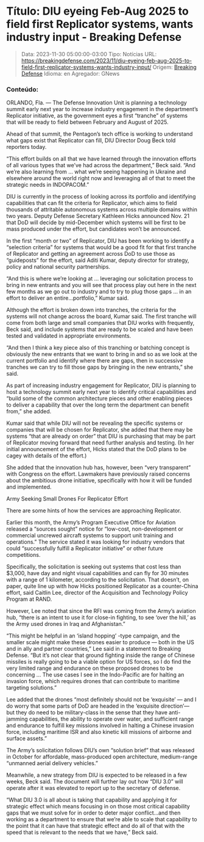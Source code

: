 # Título: DIU eyeing Feb-Aug 2025 to field first Replicator systems, wants industry input - Breaking Defense

>Data: 2023-11-30 05:00:00-03:00
>Tipo: Notícias
>URL: https://breakingdefense.com/2023/11/diu-eyeing-feb-aug-2025-to-field-first-replicator-systems-wants-industry-input/
>Origem: [Breaking Defense](https://breakingdefense.com)
>Idioma: en
>Agregador: GNews

### Conteúdo:

ORLANDO, Fla. — The Defense Innovation Unit is planning a technology summit early next year to increase industry engagement in the department’s Replicator initiative, as the government eyes a first “tranche” of systems that will be ready to field between February and August of 2025.

Ahead of that summit, the Pentagon’s tech office is working to understand what gaps exist that Replicator can fill, DIU Director Doug Beck told reporters today.

“This effort builds on all that we have learned through the innovation efforts of all various types that we’ve had across the department,” Beck said. “And we’re also learning from … what we’re seeing happening in Ukraine and elsewhere around the world right now and leveraging all of that to meet the strategic needs in INDOPACOM.”

DIU is currently in the process of looking across its portfolio and identifying capabilities that can fit the criteria for Replicator, which aims to field thousands of attritable autonomous systems across multiple domains within two years. Deputy Defense Secretary Kathleen Hicks announced Nov. 21 that DoD will decide by mid-December which systems will be first to be mass produced under the effort, but candidates won’t be announced.

In the first “month or two” of Replicator, DIU has been working to identify a “selection criteria” for systems that would be a good fit for that first tranche of Replicator and getting an agreement across DoD to use those as “guideposts” for the effort, said Aditi Kumar, deputy director for strategy, policy and national security partnerships.

“And this is where we’re looking at … leveraging our solicitation process to bring in new entrants and you will see that process play out here in the next few months as we go out to industry and to try to plug those gaps … in an effort to deliver an entire…portfolio,” Kumar said.

Although the effort is broken down into tranches, the criteria for the systems will not change across the board, Kumar said. The first tranche will come from both large and small companies that DIU works with frequently, Beck said, and include systems that are ready to be scaled and have been tested and validated in appropriate environments.

“And then I think a key piece also of this tranching or batching concept is obviously the new entrants that we want to bring in and so as we look at the current portfolio and identify where there are gaps, then in successive tranches we can try to fill those gaps by bringing in the new entrants,” she said.

As part of increasing industry engagement for Replicator, DIU is planning to host a technology summit early next year to identify critical capabilities and “build some of the common architecture pieces and other enabling pieces to deliver a capability that over the long term the department can benefit from,” she added.

Kumar said that while DIU will not be revealing the specific systems or companies that will be chosen for Replicator, she added that there may be systems “that are already on order” that DIU is purchasing that may be part of Replicator moving forward that need further analysis and testing. (In her initial announcement of the effort, Hicks stated that the DoD plans to be cagey with details of the effort.)

She added that the innovation hub has, however, been “very transparent” with Congress on the effort. Lawmakers have previously raised concerns about the ambitious drone initiative, specifically with how it will be funded and implemented.

Army Seeking Small Drones For Replicator Effort

There are some hints of how the services are approaching Replicator.

Earlier this month, the Army’s Program Executive Office for Aviation released a “sources sought” notice for “low-cost, non-development or commercial uncrewed aircraft systems to support unit training and operations.” The service stated it was looking for industry vendors that could “successfully fulfill a Replicator initiative” or other future competitions.

Specifically, the solicitation is seeking out systems that cost less than $3,000, have day and night visual capabilities and can fly for 30 minutes with a range of 1 kilometer, according to the solicitation. That doesn’t, on paper, quite line up with how Hicks positioned Replicator as a counter-China effort, said Caitlin Lee, director of the Acquisition and Technology Policy Program at RAND.

However, Lee noted that since the RFI was coming from the Army’s aviation hub, “there is an intent to use it for close-in fighting, to see ‘over the hill,’ as the Army used drones in Iraq and Afghanistan.”

“This might be helpful in an ‘island hopping’ -type campaign, and the smaller scale might make these drones easier to produce — both in the US and in ally and partner countries,” Lee said in a statement to Breaking Defense. “But it’s not clear that ground fighting inside the range of Chinese missiles is really going to be a viable option for US forces, so I do find the very limited range and endurance on these proposed drones to be concerning … The use cases I see in the Indo-Pacific are for halting an invasion force, which requires drones that can contribute to maritime targeting solutions.”

Lee added that the drones “most definitely should not be ‘exquisite’ — and I do worry that some parts of DoD are headed in the ‘exquisite direction’— but they do need to be military-class in the sense that they have anti-jamming capabilities, the ability to operate over water, and sufficient range and endurance to fulfill key missions involved in halting a Chinese invasion force, including maritime ISR and also kinetic kill missions of airborne and surface assets.”

The Army’s solicitation follows DIU’s own “solution brief” that was released in October for affordable, mass-produced open architecture, medium-range “unmanned aerial delivery vehicles.”

Meanwhile, a new strategy from DIU is expected to be released in a few weeks, Beck said. The document will further lay out how “DIU 3.0” will operate after it was elevated to report up to the secretary of defense.

“What DIU 3.0 is all about is taking that capability and applying it for strategic effect which means focusing in on those most critical capability gaps that we must solve for in order to deter major conflict…and then working as a department to ensure that we’re able to scale that capability to the point that it can have that strategic effect and do all of that with the speed that is relevant to the needs that we have,” Beck said.
